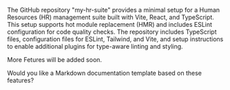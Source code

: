 The GitHub repository "my-hr-suite" provides a minimal setup for a Human Resources (HR) management suite built with Vite, React, and TypeScript. This setup supports hot module replacement (HMR) and includes ESLint configuration for code quality checks. The repository includes TypeScript files, configuration files for ESLint, Tailwind, and Vite, and setup instructions to enable additional plugins for type-aware linting and styling. 

More Fetures will be added soon.

Would you like a Markdown documentation template based on these features?